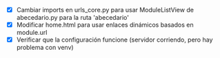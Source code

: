 - [x] Cambiar imports en urls_core.py para usar ModuleListView de abecedario.py para la ruta 'abecedario'
- [x] Modificar home.html para usar enlaces dinámicos basados en module.url
- [x] Verificar que la configuración funcione (servidor corriendo, pero hay problema con venv)
